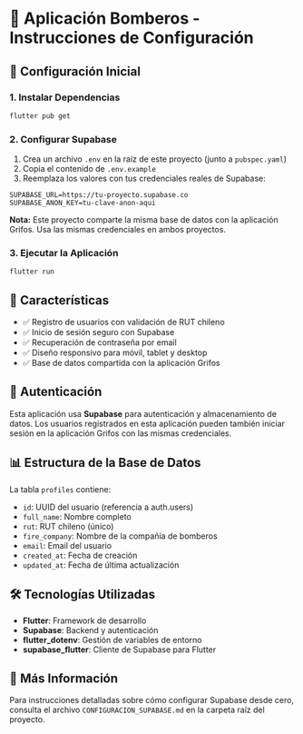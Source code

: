 # 🚒 Aplicación Bomberos - Instrucciones de Configuración

## 🔧 Configuración Inicial

### 1. Instalar Dependencias

```bash
flutter pub get
```

### 2. Configurar Supabase

1. Crea un archivo `.env` en la raíz de este proyecto (junto a `pubspec.yaml`)
2. Copia el contenido de `.env.example`
3. Reemplaza los valores con tus credenciales reales de Supabase:

```env
SUPABASE_URL=https://tu-proyecto.supabase.co
SUPABASE_ANON_KEY=tu-clave-anon-aqui
```

**Nota:** Este proyecto comparte la misma base de datos con la aplicación Grifos. Usa las mismas credenciales en ambos proyectos.

### 3. Ejecutar la Aplicación

```bash
flutter run
```

## 📱 Características

- ✅ Registro de usuarios con validación de RUT chileno
- ✅ Inicio de sesión seguro con Supabase
- ✅ Recuperación de contraseña por email
- ✅ Diseño responsivo para móvil, tablet y desktop
- ✅ Base de datos compartida con la aplicación Grifos

## 🔑 Autenticación

Esta aplicación usa **Supabase** para autenticación y almacenamiento de datos. Los usuarios registrados en esta aplicación pueden también iniciar sesión en la aplicación Grifos con las mismas credenciales.

## 📊 Estructura de la Base de Datos

La tabla `profiles` contiene:
- `id`: UUID del usuario (referencia a auth.users)
- `full_name`: Nombre completo
- `rut`: RUT chileno (único)
- `fire_company`: Nombre de la compañía de bomberos
- `email`: Email del usuario
- `created_at`: Fecha de creación
- `updated_at`: Fecha de última actualización

## 🛠️ Tecnologías Utilizadas

- **Flutter**: Framework de desarrollo
- **Supabase**: Backend y autenticación
- **flutter_dotenv**: Gestión de variables de entorno
- **supabase_flutter**: Cliente de Supabase para Flutter

## 📖 Más Información

Para instrucciones detalladas sobre cómo configurar Supabase desde cero, consulta el archivo `CONFIGURACION_SUPABASE.md` en la carpeta raíz del proyecto.

